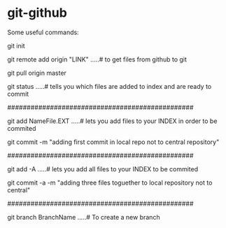 # git-github
Some useful commands:

git init

git remote add origin "LINK"          .....# to get files from github to git

git pull origin master

git status .....# tells you which files are added to index and are ready to commit

################################################

git add NameFile.EXT  .....# lets you add files to your INDEX in order to be commited

git commit -m "adding first commit in local repo not to central repository"

################################################

git add -A .....# lets you add all files to your INDEX to be commited

git commit -a -m "adding three files toguether to local repository not to central"

################################################

git branch BranchName .....# To create a new branch 
